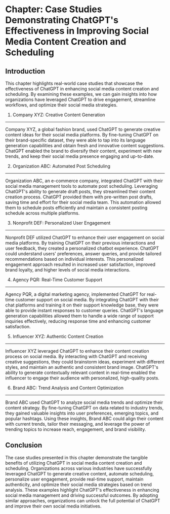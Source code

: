 Chapter: Case Studies Demonstrating ChatGPT's Effectiveness in Improving Social Media Content Creation and Scheduling
=====================================================================================================================

Introduction
------------

This chapter highlights real-world case studies that showcase the effectiveness of ChatGPT in enhancing social media content creation and scheduling. By examining these examples, we can gain insights into how organizations have leveraged ChatGPT to drive engagement, streamline workflows, and optimize their social media strategies.

1. Company XYZ: Creative Content Generation
-------------------------------------------

Company XYZ, a global fashion brand, used ChatGPT to generate creative content ideas for their social media platforms. By fine-tuning ChatGPT on their brand-specific dataset, they were able to tap into its language generation capabilities and obtain fresh and innovative content suggestions. ChatGPT enabled the brand to diversify their content, experiment with new trends, and keep their social media presence engaging and up-to-date.

2. Organization ABC: Automated Post Scheduling
----------------------------------------------

Organization ABC, an e-commerce company, integrated ChatGPT with their social media management tools to automate post scheduling. Leveraging ChatGPT's ability to generate draft posts, they streamlined their content creation process. ChatGPT provided them with pre-written post drafts, saving time and effort for their social media team. This automation allowed them to schedule posts efficiently and maintain a consistent posting schedule across multiple platforms.

3. Nonprofit DEF: Personalized User Engagement
----------------------------------------------

Nonprofit DEF utilized ChatGPT to enhance their user engagement on social media platforms. By training ChatGPT on their previous interactions and user feedback, they created a personalized chatbot experience. ChatGPT could understand users' preferences, answer queries, and provide tailored recommendations based on individual interests. This personalized engagement approach resulted in increased user satisfaction, improved brand loyalty, and higher levels of social media interactions.

4. Agency PQR: Real-Time Customer Support
-----------------------------------------

Agency PQR, a digital marketing agency, implemented ChatGPT for real-time customer support on social media. By integrating ChatGPT with their chat platforms and training it on their support knowledge base, they were able to provide instant responses to customer queries. ChatGPT's language generation capabilities allowed them to handle a wide range of support inquiries effectively, reducing response time and enhancing customer satisfaction.

5. Influencer XYZ: Authentic Content Creation
---------------------------------------------

Influencer XYZ leveraged ChatGPT to enhance their content creation process on social media. By interacting with ChatGPT and receiving creative suggestions, they could brainstorm ideas, experiment with different styles, and maintain an authentic and consistent brand image. ChatGPT's ability to generate contextually relevant content in real-time enabled the influencer to engage their audience with personalized, high-quality posts.

6. Brand ABC: Trend Analysis and Content Optimization
-----------------------------------------------------

Brand ABC used ChatGPT to analyze social media trends and optimize their content strategy. By fine-tuning ChatGPT on data related to industry trends, they gained valuable insights into user preferences, emerging topics, and popular hashtags. Using these insights, Brand ABC could align their content with current trends, tailor their messaging, and leverage the power of trending topics to increase reach, engagement, and brand visibility.

Conclusion
----------

The case studies presented in this chapter demonstrate the tangible benefits of utilizing ChatGPT in social media content creation and scheduling. Organizations across various industries have successfully leveraged ChatGPT to generate creative content, automate scheduling, personalize user engagement, provide real-time support, maintain authenticity, and optimize their social media strategies based on trend analysis. These examples highlight ChatGPT's effectiveness in enhancing social media management and driving successful outcomes. By adopting similar approaches, organizations can unlock the full potential of ChatGPT and improve their own social media initiatives.
